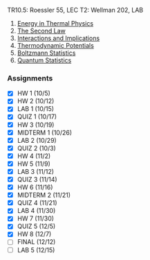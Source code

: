 TR10.5: Roessler 55, LEC
T2: Wellman 202, LAB
1. [Energy in Thermal Physics](../Notes/Energy%20in%20Thermal%20Physics.md)
2. [The Second Law](../Notes/The%20Second%20Law.md)
3. [Interactions and Implications](../Notes/Interactions%20and%20Implications.md)
5. [Thermodynamic Potentials](../Notes/Thermodynamic%20Potentials.md)
6. [Boltzmann Statistics](../Notes/Boltzmann%20Statistics.md)
7. [Quantum Statistics](../Notes/Quantum%20Statistics.md)
### Assignments
- [x] HW 1 (10/5)
- [x] HW 2 (10/12)
- [x] LAB 1 (10/15)
- [x] QUIZ 1 (10/17)
- [x] HW 3 (10/19)
- [x] MIDTERM 1 (10/26)
- [x] LAB 2 (10/29)
- [x] QUIZ 2 (10/3)
- [x] HW 4 (11/2)
- [x] HW 5 (11/9)
- [x] LAB 3 (11/12)
- [x] QUIZ 3 (11/14)
- [x] HW 6 (11/16)
- [x] MIDTERM 2 (11/21)
- [x] QUIZ 4 (11/21)
- [x] LAB 4 (11/30)
- [x] HW 7 (11/30)
- [x] QUIZ 5 (12/5)
- [x] HW 8 (12/7)
- [ ] FINAL (12/12)
- [ ] LAB 5 (12/15)